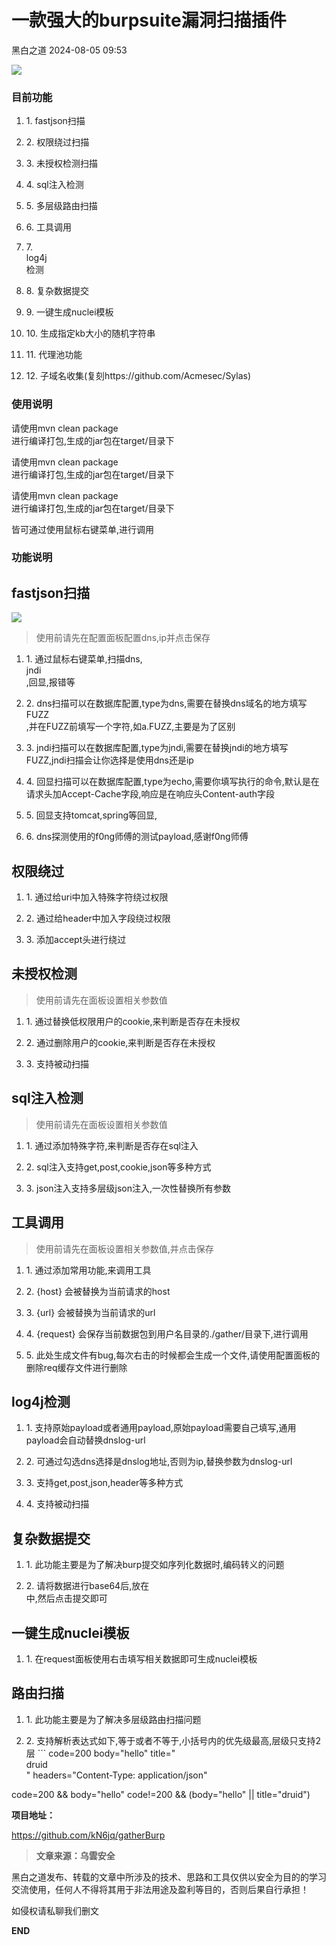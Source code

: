 #  一款强大的burpsuite漏洞扫描插件   
 黑白之道   2024-08-05 09:53  
  
![](https://mmbiz.qpic.cn/mmbiz_gif/3xxicXNlTXLicwgPqvK8QgwnCr09iaSllrsXJLMkThiaHibEntZKkJiaicEd4ibWQxyn3gtAWbyGqtHVb0qqsHFC9jW3oQ/640?wx_fmt=gif "")  
  
### 目前功能  
1. 1. fastjson扫描  
  
1. 2. 权限绕过扫描  
  
1. 3. 未授权检测扫描  
  
1. 4. sql注入检测  
  
1. 5. 多层级路由扫描  
  
1. 6. 工具调用  
  
1. 7.   
log4j  
检测  
  
1. 8. 复杂数据提交  
  
1. 9. 一键生成nuclei模板  
  
1. 10. 生成指定kb大小的随机字符串  
  
1. 11. 代理池功能  
  
1. 12. 子域名收集(复刻https://github.com/Acmesec/Sylas)  
  
### 使用说明  
  
请使用mvn clean package  
进行编译打包,生成的jar包在target/目录下  
  
请使用mvn clean package  
进行编译打包,生成的jar包在target/目录下  
  
请使用mvn clean package  
进行编译打包,生成的jar包在target/目录下  
  
皆可通过使用鼠标右键菜单,进行调用  
  
### 功能说明  
## fastjson扫描  
  
![](https://mmbiz.qpic.cn/mmbiz_png/bMyibjv83iavzJKyxAJ1F8vOibRhugxJsvw9g1wRG7THoibJicE5WxoBWjvzlGnQaUZzZx3lZdIZhpzo7iaVNSibPTzjg/640?wx_fmt=png&from=appmsg&tp=wxpic&wxfrom=5&wx_lazy=1&wx_co=1 "")  
> 使用前请先在配置面板配置dns,ip并点击保存  
  
1. 1. 通过鼠标右键菜单,扫描dns,  
jndi  
,回显,报错等  
  
1. 2. dns扫描可以在数据库配置,type为dns,需要在替换dns域名的地方填写  
FUZZ  
,并在FUZZ前填写一个字符,如a.FUZZ,主要是为了区别  
  
1. 3. jndi扫描可以在数据库配置,type为jndi,需要在替换jndi的地方填写FUZZ,jndi扫描会让你选择是使用dns还是ip  
  
1. 4. 回显扫描可以在数据库配置,type为echo,需要你填写执行的命令,默认是在请求头加Accept-Cache字段,响应是在响应头Content-auth字段  
  
1. 5. 回显支持tomcat,spring等回显,  
  
1. 6. dns探测使用的f0ng师傅的测试payload,感谢f0ng师傅  
  
## 权限绕过  
1. 1. 通过给uri中加入特殊字符绕过权限  
  
1. 2. 通过给header中加入字段绕过权限  
  
1. 3. 添加accept头进行绕过  
  
## 未授权检测  
> 使用前请先在面板设置相关参数值  
  
1. 1. 通过替换低权限用户的cookie,来判断是否存在未授权  
  
1. 2. 通过删除用户的cookie,来判断是否存在未授权  
  
1. 3. 支持被动扫描  
  
## sql注入检测  
> 使用前请先在面板设置相关参数值  
  
1. 1. 通过添加特殊字符,来判断是否存在sql注入  
  
1. 2. sql注入支持get,post,cookie,json等多种方式  
  
1. 3. json注入支持多层级json注入,一次性替换所有参数  
  
## 工具调用  
  
> 使用前请先在面板设置相关参数值,并点击保存  
  
1. 1. 通过添加常用功能,来调用工具  
  
1. 2. {host} 会被替换为当前请求的host  
  
1. 3. {url} 会被替换为当前请求的url  
  
1. 4. {request} 会保存当前数据包到用户名目录的./gather/目录下,进行调用  
  
1. 5. 此处生成文件有bug,每次右击的时候都会生成一个文件,请使用配置面板的删除req缓存文件进行删除  
  
## log4j检测  
  
1. 1. 支持原始payload或者通用payload,原始payload需要自己填写,通用payload会自动替换dnslog-url  
  
1. 2. 可通过勾选dns选择是dnslog地址,否则为ip,替换参数为dnslog-url  
  
1. 3. 支持get,post,json,header等多种方式  
  
1. 4. 支持被动扫描  
  
## 复杂数据提交  
1. 1. 此功能主要是为了解决burp提交如序列化数据时,编码转义的问题  
  
1. 2. 请将数据进行base64后,放在<datab64></datab64>  
中,然后点击提交即可  
  
## 一键生成nuclei模板  
1. 1. 在request面板使用右击填写相关数据即可生成nuclei模板  
  
## 路由扫描  
1. 1. 此功能主要是为了解决多层级路由扫描问题  
  
1. 2. 支持解析表达式如下,等于或者不等于,小括号内的优先级最高,层级只支持2层 ``` code=200 body="hello" title="  
druid  
" headers="Content-Type: application/json"  
  
code=200 && body="hello" code!=200 && (body="hello" || title="druid")  
  
**项目地址：**  
  
https://github.com/kN6jq/gatherBurp  
  
> **文章来源：乌雲安全**  
  
  
  
黑白之道发布、转载的文章中所涉及的技术、思路和工具仅供以安全为目的的学习交流使用，任何人不得将其用于非法用途及盈利等目的，否则后果自行承担！  
  
如侵权请私聊我们删文  
  
  
**END**  
  
  
